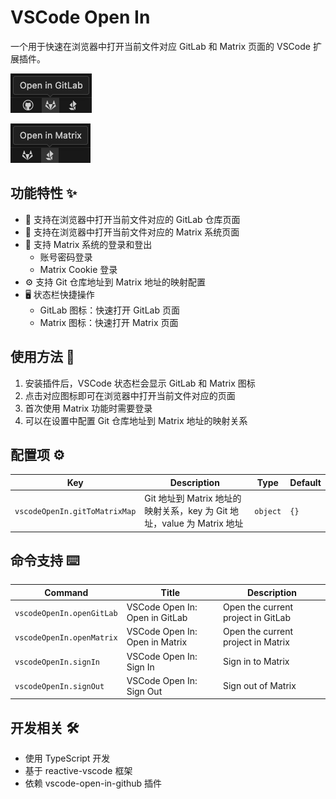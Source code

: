 # VSCode Open In

一个用于快速在浏览器中打开当前文件对应 GitLab 和 Matrix 页面的 VSCode 扩展插件。

![VSCode Open In GitLab](https://raw.githubusercontent.com/showlotus/vscode-open-in/main/docs-res/gitlab.png)

![VSCode Open In Matrix](https://raw.githubusercontent.com/showlotus/vscode-open-in/main/docs-res/matrix.png)

## 功能特性 ✨

- 🔗 支持在浏览器中打开当前文件对应的 GitLab 仓库页面
- 🔗 支持在浏览器中打开当前文件对应的 Matrix 系统页面
- 🔐 支持 Matrix 系统的登录和登出
  - 账号密码登录
  - Matrix Cookie 登录
- ⚙️ 支持 Git 仓库地址到 Matrix 地址的映射配置
- 🖥️ 状态栏快捷操作
  - GitLab 图标：快速打开 GitLab 页面
  - Matrix 图标：快速打开 Matrix 页面

## 使用方法 🚀

1. 安装插件后，VSCode 状态栏会显示 GitLab 和 Matrix 图标
2. 点击对应图标即可在浏览器中打开当前文件对应的页面
3. 首次使用 Matrix 功能时需要登录
4. 可以在设置中配置 Git 仓库地址到 Matrix 地址的映射关系

## 配置项 ⚙️

<!-- configs -->

| Key                           | Description                                           | Type     | Default |
| ----------------------------- | ----------------------------------------------------- | -------- | ------- |
| `vscodeOpenIn.gitToMatrixMap` | Git 地址到 Matrix 地址的映射关系，key 为 Git 地址，value 为 Matrix 地址 | `object` | `{}`    |

<!-- configs -->

## 命令支持 ⌨️

<!-- commands -->

| Command                   | Title                          | Description |
| ------------------------- | ------------------------------ | ----------- |
| `vscodeOpenIn.openGitLab` | VSCode Open In: Open in GitLab | Open the current project in GitLab |
| `vscodeOpenIn.openMatrix` | VSCode Open In: Open in Matrix | Open the current project in Matrix |
| `vscodeOpenIn.signIn`     | VSCode Open In: Sign In        | Sign in to Matrix |
| `vscodeOpenIn.signOut`    | VSCode Open In: Sign Out       | Sign out of Matrix |

<!-- commands -->

## 开发相关 🛠️

- 使用 TypeScript 开发
- 基于 reactive-vscode 框架
- 依赖 vscode-open-in-github 插件
